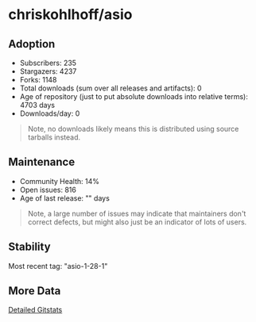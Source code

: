 # chriskohlhoff/asio

## Adoption

- Subscribers: 235
- Stargazers: 4237
- Forks: 1148
- Total downloads (sum over all releases and artifacts): 0
- Age of repository (just to put absolute downloads into relative terms): 4703 days
- Downloads/day: 0

> Note, no downloads likely means this is distributed using source tarballs instead.

## Maintenance

- Community Health: 14%
- Open issues: 816
- Age of last release: "<No Releases>" days

> Note, a large number of issues may indicate that maintainers don't correct defects, but might also
> just be an indicator of lots of users.

## Stability

Most recent tag: "asio-1-28-1"

## More Data

[Detailed Gitstats](/bazel-catalog/gitstats/chriskohlhoff/asio)


